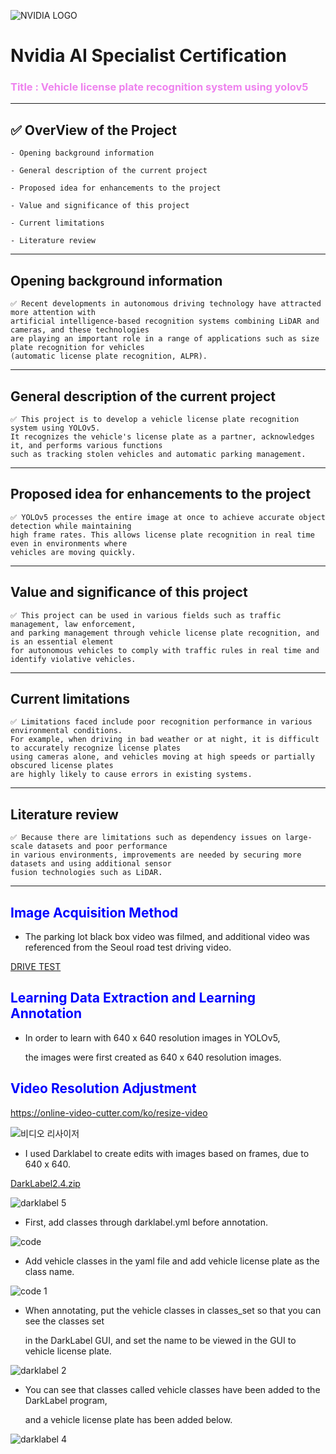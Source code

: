 ![NVIDIA LOGO](https://github.com/user-attachments/assets/9cf87f01-ff75-4c6a-b4c8-2560ca2e4db7)

# Nvidia AI Specialist Certification
### <span style="color:violet">Title : Vehicle license plate recognition system using yolov5</span>
---
## ✅ OverView of the Project
    - Opening background information

    - General description of the current project

    - Proposed idea for enhancements to the project

    - Value and significance of this project

    - Current limitations

    - Literature review
---
## Opening background information
```
✅ Recent developments in autonomous driving technology have attracted more attention with
artificial intelligence-based recognition systems combining LiDAR and cameras, and these technologies
are playing an important role in a range of applications such as size plate recognition for vehicles
(automatic license plate recognition, ALPR).
```
---
## General description of the current project
```
✅ This project is to develop a vehicle license plate recognition system using YOLOv5.
It recognizes the vehicle's license plate as a partner, acknowledges it, and performs various functions
such as tracking stolen vehicles and automatic parking management.
```
---
## Proposed idea for enhancements to the project
```
✅ YOLOv5 processes the entire image at once to achieve accurate object detection while maintaining
high frame rates. This allows license plate recognition in real time even in environments where
vehicles are moving quickly.
```
---
## Value and significance of this project
```
✅ This project can be used in various fields such as traffic management, law enforcement,
and parking management through vehicle license plate recognition, and is an essential element
for autonomous vehicles to comply with traffic rules in real time and identify violative vehicles.
```
---
## Current limitations
```
✅ Limitations faced include poor recognition performance in various environmental conditions.
For example, when driving in bad weather or at night, it is difficult to accurately recognize license plates
using cameras alone, and vehicles moving at high speeds or partially obscured license plates
are highly likely to cause errors in existing systems.
```
---
## Literature review
```
✅ Because there are limitations such as dependency issues on large-scale datasets and poor performance
in various environments, improvements are needed by securing more datasets and using additional sensor
fusion technologies such as LiDAR.
```
---
## <span style="color:blue"> Image Acquisition Method </span>
- The parking lot black box video was filmed, and additional video
  was referenced from the Seoul road test driving video.



[DRIVE TEST](https://github.com/user-attachments/assets/9bfaefa1-c508-4fa7-a04f-94441b3b1514)



## <span style="color:blue">Learning Data Extraction and Learning Annotation </span>



- In order to learn with 640 x 640 resolution images in YOLOv5,

  the images were first created as 640 x 640 resolution images.



## <span style="color:blue"> Video Resolution Adjustment </span>


<https://online-video-cutter.com/ko/resize-video>



![비디오 리사이저](https://github.com/user-attachments/assets/ad1b5ca9-80a2-4b98-8716-a5ba8fd9276b)



- I used Darklabel to create edits with images based on frames, due to 640 x 640.



[DarkLabel2.4.zip](https://github.com/user-attachments/files/17794875/DarkLabel2.4.zip)



![darklabel 5](https://github.com/user-attachments/assets/1769e2b0-84ba-4854-beaa-2e4dd4cecf4c)



- First, add classes through darklabel.yml before annotation.



![code](https://github.com/user-attachments/assets/02742552-ec7a-46ca-a247-6e4b59594136)



- Add vehicle classes in the yaml file and add vehicle license plate as the class name.



![code 1](https://github.com/user-attachments/assets/6bbd6ffb-0b4b-434d-8fa1-1358e8020bb3)



- When annotating, put the vehicle classes in classes_set so that you can see the classes set

  in the DarkLabel GUI, and set the name to be viewed in the GUI to vehicle license plate.



![darklabel 2](https://github.com/user-attachments/assets/fb3cb492-bf57-4077-b8c3-864958c4b68e)



- You can see that classes called vehicle classes have been added to the DarkLabel program,

  and a vehicle license plate has been added below.



![darklabel 4](https://github.com/user-attachments/assets/c467f5de-d811-47d4-902a-5e37352298ac)






